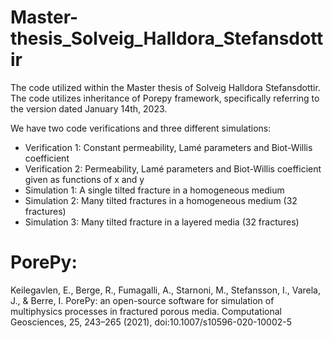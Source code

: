 # Master-thesis_Solveig_Halldora_Stefansdottir
The code utilized within the Master thesis of Solveig Halldora Stefansdottir. The code utilizes inheritance of Porepy framework, 
specifically referring to the version dated January 14th, 2023.

We have two code verifications and three different simulations: 
 * Verification 1: Constant permeability, Lamé parameters and Biot-Willis coefficient
 * Verification 2: Permeability, Lamé parameters and Biot-Willis coefficient given as functions of x and y
 * Simulation 1: A single tilted fracture in a homogeneous medium
 * Simulation 2: Many tilted fractures in a homogeneous medium (32 fractures)
 * Simulation 3: Many tilted fracture in a layered media (32 fractures)

# PorePy: 
Keilegavlen, E., Berge, R., Fumagalli, A., Starnoni, M., Stefansson, I., Varela, J., & Berre, I. PorePy: an open-source software for simulation of multiphysics processes in fractured porous media. Computational Geosciences, 25, 243–265 (2021), doi:10.1007/s10596-020-10002-5

